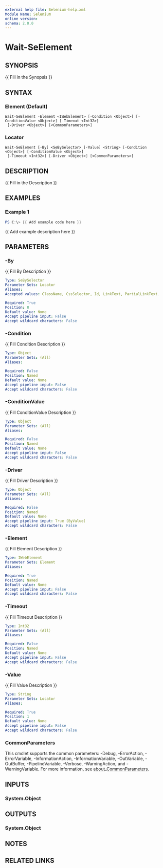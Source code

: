 ```yaml
---
external help file: Selenium-help.xml
Module Name: Selenium
online version:
schema: 2.0.0
---
```


# Wait-SeElement

## SYNOPSIS
{{ Fill in the Synopsis }}

## SYNTAX

### Element (Default)
```
Wait-SeElement -Element <IWebElement> [-Condition <Object>] [-ConditionValue <Object>] [-Timeout <Int32>]
 [-Driver <Object>] [<CommonParameters>]
```

### Locator
```
Wait-SeElement [-By] <SeBySelector> [-Value] <String> [-Condition <Object>] [-ConditionValue <Object>]
 [-Timeout <Int32>] [-Driver <Object>] [<CommonParameters>]
```

## DESCRIPTION
{{ Fill in the Description }}

## EXAMPLES

### Example 1
```powershell
PS C:\> {{ Add example code here }}
```

{{ Add example description here }}

## PARAMETERS

### -By
{{ Fill By Description }}

```yaml
Type: SeBySelector
Parameter Sets: Locator
Aliases:
Accepted values: ClassName, CssSelector, Id, LinkText, PartialLinkText, Name, TagName, XPath

Required: True
Position: 0
Default value: None
Accept pipeline input: False
Accept wildcard characters: False
```

### -Condition
{{ Fill Condition Description }}

```yaml
Type: Object
Parameter Sets: (All)
Aliases:

Required: False
Position: Named
Default value: None
Accept pipeline input: False
Accept wildcard characters: False
```

### -ConditionValue
{{ Fill ConditionValue Description }}

```yaml
Type: Object
Parameter Sets: (All)
Aliases:

Required: False
Position: Named
Default value: None
Accept pipeline input: False
Accept wildcard characters: False
```

### -Driver
{{ Fill Driver Description }}

```yaml
Type: Object
Parameter Sets: (All)
Aliases:

Required: False
Position: Named
Default value: None
Accept pipeline input: True (ByValue)
Accept wildcard characters: False
```

### -Element
{{ Fill Element Description }}

```yaml
Type: IWebElement
Parameter Sets: Element
Aliases:

Required: True
Position: Named
Default value: None
Accept pipeline input: False
Accept wildcard characters: False
```

### -Timeout
{{ Fill Timeout Description }}

```yaml
Type: Int32
Parameter Sets: (All)
Aliases:

Required: False
Position: Named
Default value: None
Accept pipeline input: False
Accept wildcard characters: False
```

### -Value
{{ Fill Value Description }}

```yaml
Type: String
Parameter Sets: Locator
Aliases:

Required: True
Position: 1
Default value: None
Accept pipeline input: False
Accept wildcard characters: False
```

### CommonParameters
This cmdlet supports the common parameters: -Debug, -ErrorAction, -ErrorVariable, -InformationAction, -InformationVariable, -OutVariable, -OutBuffer, -PipelineVariable, -Verbose, -WarningAction, and -WarningVariable. For more information, see [about_CommonParameters](http://go.microsoft.com/fwlink/?LinkID=113216).

## INPUTS

### System.Object

## OUTPUTS

### System.Object
## NOTES

## RELATED LINKS
